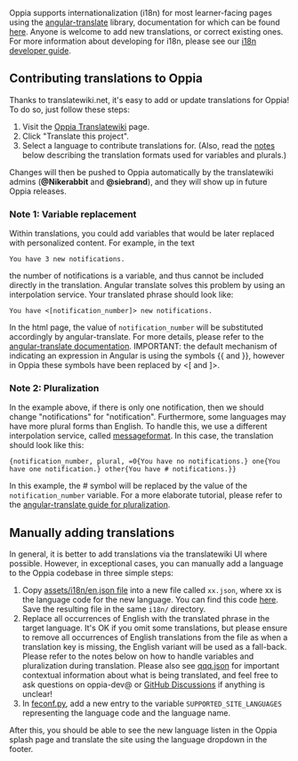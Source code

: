 Oppia supports internationalization (i18n) for most learner-facing pages using the [angular-translate](http://angular-translate.github.io/) library, documentation for which can be found [here](https://angular-translate.github.io/docs/#/guide). Anyone is welcome to add new translations, or correct existing ones. For more information about developing for i18n, please see our [i18n developer guide](https://github.com/oppia/oppia/wiki/How-to-develop-for-i18n).

## Contributing translations to Oppia

Thanks to translatewiki.net, it's easy to add or update translations for Oppia! To do so, just follow these steps:

1. Visit the [Oppia Translatewiki](https://translatewiki.net/wiki/Translating:Oppia) page.
2. Click "Translate this project".
3. Select a language to contribute translations for. (Also, read the [notes](https://github.com/oppia/oppia/wiki/Adding-new-translations-for-i18n#note-1-variable-replacement) below describing the translation formats used for variables and plurals.)

Changes will then be pushed to Oppia automatically by the translatewiki admins (**@Nikerabbit** and **@siebrand**), and they will show up in future Oppia releases.

### Note 1: Variable replacement

Within translations, you could add variables that would be later replaced with personalized content. For example, in the text

    You have 3 new notifications.

the number of notifications is a variable, and thus cannot be included directly in the translation. Angular translate solves this problem by using an interpolation service. Your translated phrase should look like:

    You have <[notification_number]> new notifications.

In the html page, the value of `notification_number` will be substituted accordingly by angular-translate. For more details, please refer to the [angular-translate documentation](https://angular-translate.github.io/docs/#/guide/06_variable-replacement). IMPORTANT: the default mechanism of indicating an expression in Angular is using the symbols {{ and }}, however in Oppia these symbols have been replaced by <[ and ]>.

### Note 2: Pluralization

In the example above, if there is only one notification, then we should change "notifications" for "notification". Furthermore, some languages may have more plural forms than English. To handle this, we use a different interpolation service, called [messageformat](https://github.com/SlexAxton/messageformat.js/). In this case, the translation should look like this:

```
{notification_number, plural, =0{You have no notifications.} one{You have one notification.} other{You have # notifications.}}
```

In this example, the # symbol will be replaced by the value of the `notification_number` variable. For a more elaborate tutorial, please refer to the [angular-translate guide for pluralization](http://angular-translate.github.io/docs/#/guide/14_pluralization).


## Manually adding translations

In general, it is better to add translations via the translatewiki UI where possible. However, in exceptional cases, you can manually add a language to the Oppia codebase in three simple steps:

1. Copy [assets/i18n/en.json file](https://github.com/oppia/oppia/blob/develop/assets/i18n/en.json) into a new file called `xx.json`, where xx is the language code for the new language. You can find this code [here](https://en.wikipedia.org/wiki/List_of_ISO_639-1_codes). Save the resulting file in the same `i18n/` directory.
2. Replace all occurrences of English with the translated phrase in the target language. It's OK if you omit some translations, but please ensure to remove all occurrences of English translations from the file as when a translation key is missing, the English variant will be used as a fall-back. Please refer to the notes below on how to handle variables and pluralization during translation. Please also see [qqq.json](https://github.com/oppia/oppia/blob/develop/assets/i18n/qqq.json) for important contextual information about what is being translated, and feel free to ask questions on oppia-dev@ or [GitHub Discussions](https://github.com/oppia/oppia/discussions) if anything is unclear!
3. In [feconf.py](https://github.com/oppia/oppia/blob/develop/feconf.py), add a new entry to the variable  `SUPPORTED_SITE_LANGUAGES` representing the language code and the language name.

After this, you should be able to see the new language listen in the Oppia splash page and translate the site  using the language dropdown in the footer.
